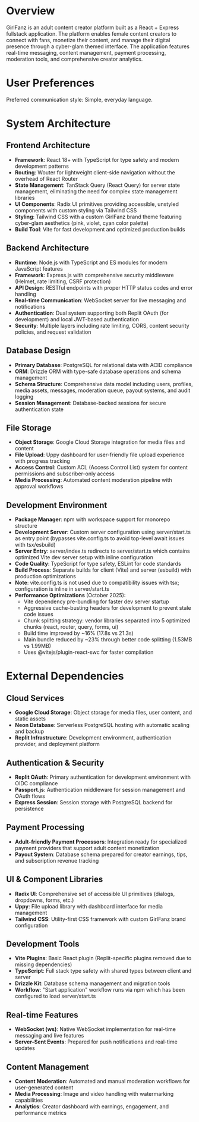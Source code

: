 # Overview

GirlFanz is an adult content creator platform built as a React + Express fullstack application. The platform enables female content creators to connect with fans, monetize their content, and manage their digital presence through a cyber-glam themed interface. The application features real-time messaging, content management, payment processing, moderation tools, and comprehensive creator analytics.

# User Preferences

Preferred communication style: Simple, everyday language.

# System Architecture

## Frontend Architecture
- **Framework**: React 18+ with TypeScript for type safety and modern development patterns
- **Routing**: Wouter for lightweight client-side navigation without the overhead of React Router
- **State Management**: TanStack Query (React Query) for server state management, eliminating the need for complex state management libraries
- **UI Components**: Radix UI primitives providing accessible, unstyled components with custom styling via Tailwind CSS
- **Styling**: Tailwind CSS with a custom GirlFanz brand theme featuring cyber-glam aesthetics (pink, violet, cyan color palette)
- **Build Tool**: Vite for fast development and optimized production builds

## Backend Architecture
- **Runtime**: Node.js with TypeScript and ES modules for modern JavaScript features
- **Framework**: Express.js with comprehensive security middleware (Helmet, rate limiting, CSRF protection)
- **API Design**: RESTful endpoints with proper HTTP status codes and error handling
- **Real-time Communication**: WebSocket server for live messaging and notifications
- **Authentication**: Dual system supporting both Replit OAuth (for development) and local JWT-based authentication
- **Security**: Multiple layers including rate limiting, CORS, content security policies, and request validation

## Database Design
- **Primary Database**: PostgreSQL for relational data with ACID compliance
- **ORM**: Drizzle ORM with type-safe database operations and schema management
- **Schema Structure**: Comprehensive data model including users, profiles, media assets, messages, moderation queue, payout systems, and audit logging
- **Session Management**: Database-backed sessions for secure authentication state

## File Storage
- **Object Storage**: Google Cloud Storage integration for media files and content
- **File Upload**: Uppy dashboard for user-friendly file upload experience with progress tracking
- **Access Control**: Custom ACL (Access Control List) system for content permissions and subscriber-only access
- **Media Processing**: Automated content moderation pipeline with approval workflows

## Development Environment
- **Package Manager**: npm with workspace support for monorepo structure
- **Development Server**: Custom server configuration using server/start.ts as entry point (bypasses vite.config.ts to avoid top-level await issues with tsx/esbuild)
- **Server Entry**: server/index.ts redirects to server/start.ts which contains optimized Vite dev server setup with inline configuration
- **Code Quality**: TypeScript for type safety, ESLint for code standards
- **Build Process**: Separate builds for client (Vite) and server (esbuild) with production optimizations
- **Note**: vite.config.ts is not used due to compatibility issues with tsx; configuration is inline in server/start.ts
- **Performance Optimizations** (October 2025):
  - Vite dependency pre-bundling for faster dev server startup
  - Aggressive cache-busting headers for development to prevent stale code issues
  - Chunk splitting strategy: vendor libraries separated into 5 optimized chunks (react, router, query, forms, ui)
  - Build time improved by ~16% (17.8s vs 21.3s)
  - Main bundle reduced by ~23% through better code splitting (1.53MB vs 1.99MB)
  - Uses @vitejs/plugin-react-swc for faster compilation

# External Dependencies

## Cloud Services
- **Google Cloud Storage**: Object storage for media files, user content, and static assets
- **Neon Database**: Serverless PostgreSQL hosting with automatic scaling and backup
- **Replit Infrastructure**: Development environment, authentication provider, and deployment platform

## Authentication & Security
- **Replit OAuth**: Primary authentication for development environment with OIDC compliance
- **Passport.js**: Authentication middleware for session management and OAuth flows
- **Express Session**: Session storage with PostgreSQL backend for persistence

## Payment Processing
- **Adult-friendly Payment Processors**: Integration ready for specialized payment providers that support adult content monetization
- **Payout System**: Database schema prepared for creator earnings, tips, and subscription revenue tracking

## UI & Component Libraries
- **Radix UI**: Comprehensive set of accessible UI primitives (dialogs, dropdowns, forms, etc.)
- **Uppy**: File upload library with dashboard interface for media management
- **Tailwind CSS**: Utility-first CSS framework with custom GirlFanz brand configuration

## Development Tools
- **Vite Plugins**: Basic React plugin (Replit-specific plugins removed due to missing dependencies)
- **TypeScript**: Full stack type safety with shared types between client and server
- **Drizzle Kit**: Database schema management and migration tools
- **Workflow**: "Start application" workflow runs via npm which has been configured to load server/start.ts

## Real-time Features
- **WebSocket (ws)**: Native WebSocket implementation for real-time messaging and live features
- **Server-Sent Events**: Prepared for push notifications and real-time updates

## Content Management
- **Content Moderation**: Automated and manual moderation workflows for user-generated content
- **Media Processing**: Image and video handling with watermarking capabilities
- **Analytics**: Creator dashboard with earnings, engagement, and performance metrics